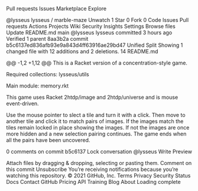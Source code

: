 
 
Pull requests
Issues
Marketplace
Explore
 
@lysseus 
lysseus
/
marble-maze
 Unwatch 
1
 Star 0
 Fork 0
Code
Issues
Pull requests
Actions
Projects
Wiki
Security
Insights
Settings
Browse files
Update README.md
 main
@lysseus
lysseus committed 3 hours ago Verified
1 parent 8aa3b2a commit b5c6137ed836afb93e9a843d4ff63916ae29bd47
Unified Split
Showing  1 changed file  with 12 additions and 2 deletions.
 14  README.md 
 

@@ -1,2 +1,12 @@
 This is a Racket version of a concentration-style game.

 Required collections: 
    lysseus/utils

 Main module: memory.rkt

 This game uses Racket 2htdp/image and 2htdp/universe and is mouse event-driven.

 Use the mouse pointer to slect a tile and turn it with a click. Then move to another tile and click it to match pairs of images. If the images match the tiles remain locked in place showing the images. If not the images are once more hidden and a new selection pairing continues. The game ends when all the pairs have been uncovered.

0 comments on commit b5c6137
 Lock conversation
@lysseus
Write   Preview
 


Attach files by dragging & dropping, selecting or pasting them.
 Comment on this commit
 Unsubscribe
 You’re receiving notifications because you’re watching this repository.
© 2021 GitHub, Inc.
Terms
Privacy
Security
Status
Docs
Contact GitHub
Pricing
API
Training
Blog
About
Loading complete
